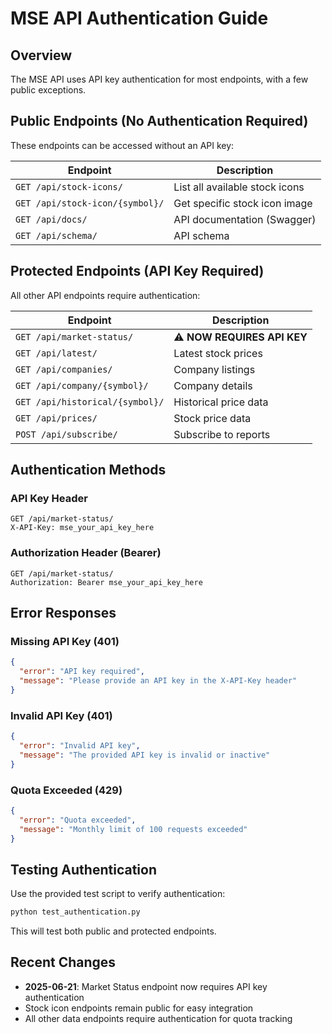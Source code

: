 # MSE API Authentication Guide

## Overview
The MSE API uses API key authentication for most endpoints, with a few public exceptions.

## Public Endpoints (No Authentication Required)

These endpoints can be accessed without an API key:

| Endpoint | Description |
|----------|-------------|
| `GET /api/stock-icons/` | List all available stock icons |
| `GET /api/stock-icon/{symbol}/` | Get specific stock icon image |
| `GET /api/docs/` | API documentation (Swagger) |
| `GET /api/schema/` | API schema |

## Protected Endpoints (API Key Required)

All other API endpoints require authentication:

| Endpoint | Description |
|----------|-------------|
| `GET /api/market-status/` | ⚠️ **NOW REQUIRES API KEY** |
| `GET /api/latest/` | Latest stock prices |
| `GET /api/companies/` | Company listings |
| `GET /api/company/{symbol}/` | Company details |
| `GET /api/historical/{symbol}/` | Historical price data |
| `GET /api/prices/` | Stock price data |
| `POST /api/subscribe/` | Subscribe to reports |

## Authentication Methods

### API Key Header
```http
GET /api/market-status/
X-API-Key: mse_your_api_key_here
```

### Authorization Header (Bearer)
```http
GET /api/market-status/
Authorization: Bearer mse_your_api_key_here
```

## Error Responses

### Missing API Key (401)
```json
{
  "error": "API key required",
  "message": "Please provide an API key in the X-API-Key header"
}
```

### Invalid API Key (401)
```json
{
  "error": "Invalid API key",
  "message": "The provided API key is invalid or inactive"
}
```

### Quota Exceeded (429)
```json
{
  "error": "Quota exceeded",
  "message": "Monthly limit of 100 requests exceeded"
}
```

## Testing Authentication

Use the provided test script to verify authentication:

```bash
python test_authentication.py
```

This will test both public and protected endpoints.

## Recent Changes

- **2025-06-21**: Market Status endpoint now requires API key authentication
- Stock icon endpoints remain public for easy integration
- All other data endpoints require authentication for quota tracking

